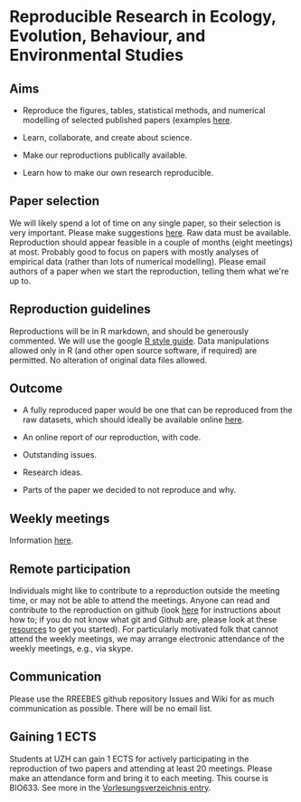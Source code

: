 # Reproducible Research in Ecology, Evolution, Behaviour, and Environmental Studies

## Aims

-   Reproduce the figures, tables, statistical methods, and numerical
    modelling of selected published papers (examples [here](http://opetchey.github.io/RREEBES/).

-   Learn, collaborate, and create about science.

-   Make our reproductions publically available.

-   Learn how to make our own research reproducible.

## Paper selection

We will likely spend a lot of time on any single paper, so their
selection is very important. Please make suggestions [here](papers.md). Raw data must be available. Reproduction should appear feasible in a
couple of months (eight meetings) at most. Probably good to focus on papers with mostly analyses of empirical data (rather than lots of numerical modelling).
Please email authors of a paper when we start the reproduction, telling them what we're up to.

## Reproduction guidelines

Reproductions will be in R markdown, and should be generously commented.
We will use the google [R style guide](http://google-styleguide.googlecode.com/svn/trunk/Rguide.xml).
Data manipulations allowed only in R (and other open source software, if
required) are permitted. No alteration of original data files allowed.


## Outcome

-   A fully reproduced paper would be one that can be reproduced from
    the raw datasets, which should ideally be available online [here](http://opetchey.github.io/RREEBES/).

-   An online report of our reproduction, with code.

-   Outstanding issues.

-   Research ideas.

-   Parts of the paper we decided to not reproduce and why.



## Weekly meetings

Information [here](Meetings.md).


## Remote participation

Individuals might like to contribute to a reproduction outside the meeting time, or may not be able to attend the meetings. Anyone can read and contribute to the reproduction on github (look [here](contributing.md) for instructions about how to; if you do not know what git and Github are, please look at these [resources](Git_resources.md) to get you started). For particularly motivated folk that cannot attend the weekly meetings, we may arrange electronic attendance of the weekly meetings, e.g., via skype. 

## Communication

Please use the RREEBES github repository Issues and Wiki for as much communication as possible. There will be no email list.

## Gaining 1 ECTS

Students at UZH can gain 1 ECTS for actively participating in the reproduction of two papers and attending at least 20 meetings. Please make an attendance form and bring it to each meeting. This course is BIO633. See more in the [Vorlesungsverzeichnis entry](http://www.vorlesungen.uzh.ch/FS15/suche/sm-50756171.modveranst.html#veranstaltungen).
